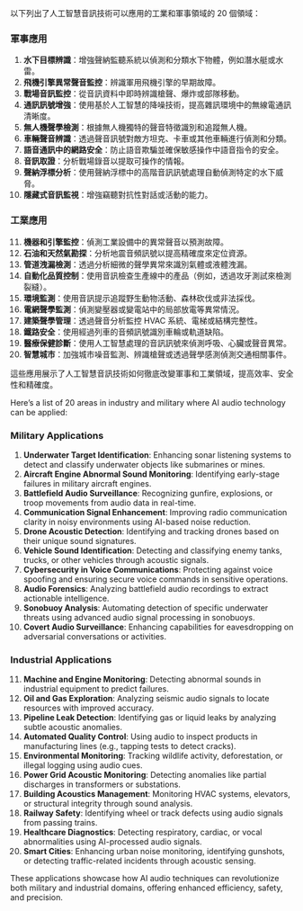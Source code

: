 以下列出了人工智慧音訊技術可以應用的工業和軍事領域的 20 個領域：

### **軍事應用**
1. **水下目標辨識**：增強聲納監聽系統以偵測和分類水下物體，例如潛水艇或水雷。
2. **飛機引擎異常聲音監控**：辨識軍用飛機引擎的早期故障。
3. **戰場音訊監控**：從音訊資料中即時辨識槍聲、爆炸或部隊移動。
4. **通訊訊號增強**：使用基於人工智慧的降噪技術，提高雜訊環境中的無線電通訊清晰度。
5. **無人機聲學檢測**：根據無人機獨特的聲音特徵識別和追蹤無人機。
6. **車輛聲音辨識**：透過聲音訊號對敵方坦克、卡車或其他車輛進行偵測和分類。
7. **語音通訊中的網路安全**：防止語音欺騙並確保敏感操作中語音指令的安全。
8. **音訊取證**：分析戰場錄音以提取可操作的情報。
9. **聲納浮標分析**：使用聲納浮標中的高階音訊訊號處理自動偵測特定的水下威脅。
10. **隱藏式音訊監視**：增強竊聽對抗性對話或活動的能力。

### **工業應用**
11. **機器和引擎監控**：偵測工業設備中的異常聲音以預測故障。
12. **石油和天然氣勘探**：分析地震音頻訊號以提高精確度來定位資源。
13. **管道洩漏檢測**：透過分析細微的聲學異常來識別氣體或液體洩漏。
14. **自動化品質控制**：使用音訊檢查生產線中的產品（例如，透過攻牙測試來檢測裂縫）。
15. **環境監測**：使用音訊提示追蹤野生動物活動、森林砍伐或非法採伐。
16. **電網聲學監測**：偵測變壓器或變電站中的局部放電等異常情況。
17. **建築聲學管理**：透過聲音分析監控 HVAC 系統、電梯或結構完整性。
18. **鐵路安全**：使用經過列車的音頻訊號識別車輪或軌道缺陷。
19. **醫療保健診斷**：使用人工智慧處理的音訊訊號來偵測呼吸、心臟或聲音異常。
20. **智慧城市**：加強城市噪音監測、辨識槍聲或透過聲學感測偵測交通相關事件。

這些應用展示了人工智慧音訊技術如何徹底改變軍事和工業領域，提高效率、安全性和精確度。

Here’s a list of 20 areas in industry and military where AI audio technology can be applied:

### **Military Applications**
1. **Underwater Target Identification**: Enhancing sonar listening systems to detect and classify underwater objects like submarines or mines.
2. **Aircraft Engine Abnormal Sound Monitoring**: Identifying early-stage failures in military aircraft engines.
3. **Battlefield Audio Surveillance**: Recognizing gunfire, explosions, or troop movements from audio data in real-time.
4. **Communication Signal Enhancement**: Improving radio communication clarity in noisy environments using AI-based noise reduction.
5. **Drone Acoustic Detection**: Identifying and tracking drones based on their unique sound signatures.
6. **Vehicle Sound Identification**: Detecting and classifying enemy tanks, trucks, or other vehicles through acoustic signals.
7. **Cybersecurity in Voice Communications**: Protecting against voice spoofing and ensuring secure voice commands in sensitive operations.
8. **Audio Forensics**: Analyzing battlefield audio recordings to extract actionable intelligence.
9. **Sonobuoy Analysis**: Automating detection of specific underwater threats using advanced audio signal processing in sonobuoys.
10. **Covert Audio Surveillance**: Enhancing capabilities for eavesdropping on adversarial conversations or activities.

### **Industrial Applications**
11. **Machine and Engine Monitoring**: Detecting abnormal sounds in industrial equipment to predict failures.
12. **Oil and Gas Exploration**: Analyzing seismic audio signals to locate resources with improved accuracy.
13. **Pipeline Leak Detection**: Identifying gas or liquid leaks by analyzing subtle acoustic anomalies.
14. **Automated Quality Control**: Using audio to inspect products in manufacturing lines (e.g., tapping tests to detect cracks).
15. **Environmental Monitoring**: Tracking wildlife activity, deforestation, or illegal logging using audio cues.
16. **Power Grid Acoustic Monitoring**: Detecting anomalies like partial discharges in transformers or substations.
17. **Building Acoustics Management**: Monitoring HVAC systems, elevators, or structural integrity through sound analysis.
18. **Railway Safety**: Identifying wheel or track defects using audio signals from passing trains.
19. **Healthcare Diagnostics**: Detecting respiratory, cardiac, or vocal abnormalities using AI-processed audio signals.
20. **Smart Cities**: Enhancing urban noise monitoring, identifying gunshots, or detecting traffic-related incidents through acoustic sensing.

These applications showcase how AI audio techniques can revolutionize both military and industrial domains, offering enhanced efficiency, safety, and precision.

